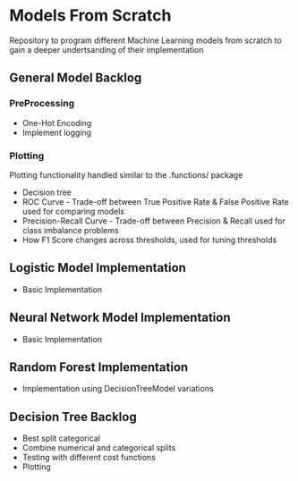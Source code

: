 # Models From Scratch

Repository to program different Machine Learning models from scratch to gain a deeper undertsanding of their implementation

## General Model Backlog

### PreProcessing
- One-Hot Encoding
- Implement logging

### Plotting
Plotting functionality handled similar to the .functions/ package
- Decision tree
- ROC Curve - Trade-off between True Positive Rate & False Positive Rate used for comparing models
- Precision-Recall Curve - Trade-off between Precision & Recall used for class imbalance problems
- How F1 Score changes across thresholds, used for tuning thresholds

## Logistic Model Implementation
- Basic Implementation

## Neural Network Model Implementation
- Basic Implementation

## Random Forest Implementation
- Implementation using DecisionTreeModel variations

## Decision Tree Backlog
- Best split categorical
- Combine numerical and categorical splits
- Testing with different cost functions
- Plotting